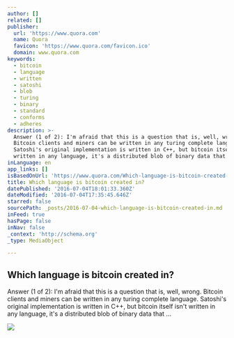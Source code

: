 ```yaml
---
author: []
related: []
publisher:
  url: 'https://www.quora.com'
  name: Quora
  favicon: 'https://www.quora.com/favicon.ico'
  domain: www.quora.com
keywords:
  - bitcoin
  - language
  - written
  - satoshi
  - blob
  - turing
  - binary
  - standard
  - conforms
  - adheres
description: >-
  Answer (1 of 2): I'm afraid that this is a question that is, well, wrong.
  Bitcoin clients and miners can be written in any turing complete language.
  Satoshi's original implementation is written in C++, but bitcoin itself isn't
  written in any language, it's a distributed blob of binary data that ...
inLanguage: en
app_links: []
isBasedOnUrl: 'https://www.quora.com/Which-language-is-bitcoin-created-in'
title: Which language is bitcoin created in?
datePublished: '2016-07-04T18:01:33.360Z'
dateModified: '2016-07-04T17:35:45.646Z'
starred: false
sourcePath: _posts/2016-07-04-which-language-is-bitcoin-created-in.md
inFeed: true
hasPage: false
inNav: false
_context: 'http://schema.org'
_type: MediaObject

---
```

<article style=""><h1>Which language is bitcoin created in?</h1><p>Answer (1 of 2): I'm afraid that this is a question that is, well, wrong. Bitcoin clients and miners can be written in any turing complete language. Satoshi's original implementation is written in C++, but bitcoin itself isn't written in any language, it's a distributed blob of binary data that ...</p><img src="https://qsf.ec.quoracdn.net/-images.new_grid.fb_share_default.pnge6dde9cfa6e03c43.png" /></article>